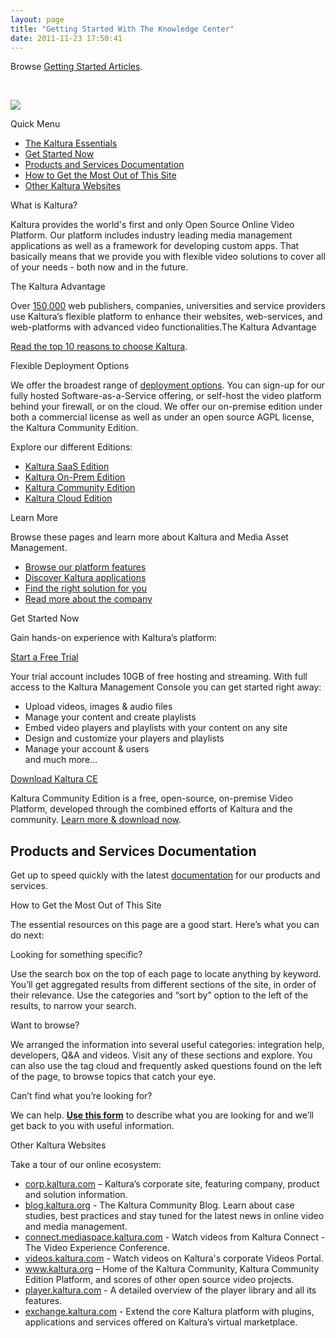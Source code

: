 ```yaml
---
layout: page
title: "Getting Started With The Knowledge Center"
date: 2011-11-23 17:50:41
---
```


Browse [Getting Started Articles][1].

 [1]: /search/category/getting-started

 

<img src="{{site.url}}/assets/196">

<p class="mce-heading-2">
  Quick Menu
</p>

*   [The Kaltura Essentials][2]
*   [Get Started Now][3]
*   [Products and Services Documentation][4]
*   [How to Get the Most Out of This Site][5]
*   [Other Kaltura Websites][6]

 [2]: #essentials
 [3]: #get-started-now
 [4]: #prod_servs_docs
 [5]: #get-the-most
 [6]: #other-kaltura-sites

<p class="mce-heading-1 mce-heading-2">
  <a name="essentials"></a>What is Kaltura?
</p>

Kaltura provides the world's first and only Open Source Online Video Platform. Our platform includes industry leading media management applications as well as a framework for developing custom apps. That basically means that we provide you with flexible video solutions to cover all of your needs - both now and in the future.

<span class="mce-heading-2 mce-heading-3">The Kaltura Advantage</span>

Over <a href="http://corp.kaltura.com/content/customers" target="_blank">150,000</a> web publishers, companies, universities and service providers use Kaltura’s flexible platform to enhance their websites, web-services, and web-platforms with advanced video functionalities.The Kaltura Advantage

<a href="http://corp.kaltura.com/Why-Kaltura" target="_blank">Read the top 10 reasons to choose Kaltura</a>.

<p class="mce-heading-3">
  Flexible Deployment Options
</p>

We offer the broadest range of <a href="http://corp.kaltura.com/Products/Deployment-Options" target="_blank">deployment options</a>. You can sign-up for our fully hosted Software-as-a-Service offering, or self-host the video platform behind your firewall, or on the cloud. We offer our on-premise edition under both a commercial license as well as under an open source AGPL license, the Kaltura Community Edition.

Explore our different Editions:

*   <a href="http://corp.kaltura.com/Deployment-Options/Kaltura-SaaS-Edition" target="_blank">Kaltura SaaS Edition </a>
*   <a href="http://corp.kaltura.com/Deployment-Options/Kaltura-On-Prem-Edition" target="_blank">Kaltura On-Prem Edition </a>
*   <a href="http://corp.kaltura.com/Deployment-Options/Kaltura-Community-Edition" target="_blank">Kaltura Community Edition </a>
*   <a href="http://corp.kaltura.com/Deployment-Options/Kaltura-Cloud-Edition" target="_blank">Kaltura Cloud Edition</a>

<p class="mce-heading-3">
  Learn More
</p>

Browse these pages and learn more about Kaltura and Media Asset Management.

*   <a href="http://corp.kaltura.com/products/video-platform-features" target="_blank">Browse our platform features</a>
*   <a href="http://corp.kaltura.com/Products/Video-Applications" target="_blank">Discover Kaltura applications</a>
*   <a href="http://corp.kaltura.com/Video-Solutions" target="_blank">Find the right solution for you</a>
*   <a href="http://corp.kaltura.com/Company/About-Kaltura" target="_blank">Read more about the company</a>

<p class="mce-heading-2">
  <a name="get-started-now"></a>Get Started Now
</p>

Gain hands-on experience with Kaltura’s platform:

<p class="mce-sub-heading">
  <a href="http://corp.kaltura.com/free-trial" target="_blank">Start a Free Trial</a>
</p>

[][7]Your trial account includes 10GB of free hosting and streaming. With full access to the Kaltura Management Console you can get started right away:

 [7]: /

*   Upload videos, images & audio files
*   Manage your content and create playlists
*   Embed video players and playlists with your content on any site
*   Design and customize your players and playlists
*   Manage your account & users  
    and much more...

<p class="mce-sub-heading">
  <a href="http://www.kaltura.org/project/community_edition_video_platform">Download Kaltura CE</a>
</p>

Kaltura Community Edition is a free, open-source, on-premise Video Platform, developed through the combined efforts of Kaltura and the community. [Learn more & download now][7].

<h2 class="mce-heading-2">
  <span><a name="prod_servs_docs"></a>Products and Services Documentation</span>
</h2>

Get up to speed quickly with the latest <a href="http://knowledge.kaltura.com/page/kaltura-products-and-services-documentation" target="_blank" title="Products and Services Documentation">documentation</a> for our products and services.

<p class="mce-heading-2">
  <a name="get-the-most"></a>How to Get the Most Out of This Site
</p>

The essential resources on this page are a good start. Here’s what you can do next: 

<p class="mce-heading-3">
  Looking for something specific?
</p>

Use the search box on the top of each page to locate anything by keyword. You’ll get aggregated results from different sections of the site, in order of their relevance. Use the categories and “sort by” option to the left of the results, to narrow your search.

<p class="mce-heading-3">
  Want to browse?
</p>

We arranged the information into several useful categories: integration help, developers, Q&A and videos. Visit any of these sections and explore. You can also use the tag cloud and frequently asked questions found on the left of the page, to browse topics that catch your eye.

<p class="mce-heading-3">
  Can’t find what you’re looking for?
</p>

We can help. **<a href="http://knowledge.kaltura.com/couldnt-find-what-youre-looking" target="_blank">Use this form</a>** to describe what you are looking for and we’ll get back to you with useful information.

<p class="mce-heading-2">
  <a name="other-kaltura-sites"></a>Other Kaltura Websites
</p>

Take a tour of our online ecosystem:

*   <a href="http://corp.kaltura.com" target="_blank">corp.kaltura.com</a> – Kaltura’s corporate site, featuring company, product and solution information.
*   <a href="http://blog.kaltura.org" target="_blank">blog.kaltura.org</a> - The Kaltura Community Blog. Learn about case studies, best practices and stay tuned for the latest news in online video and media management.
*   <a href="http://connect.mediaspace.kaltura.com" target="_blank">connect.mediaspace.kaltura.com</a> - Watch videos from Kaltura Connect - The Video Experience Conference.
*   <a href="http://videos.kaltura.com" target="_blank">videos.kaltura.com</a> - Watch videos on Kaltura's corporate Videos Portal.
*   <a href="http://www.kaltura.org" target="_blank">www.kaltura.org</a> – Home of the Kaltura Community, Kaltura Community Edition Platform, and scores of other open source video projects.
*   <a href="http://player.kaltura.com" target="_blank">player.kaltura.com</a> - A detailed overview of the player library and all its features. 
*   <a href="http://exchange.kaltura.com" target="_blank">exchange.kaltura.com</a> - Extend the core Kaltura platform with plugins, applications and services offered on Kaltura’s virtual marketplace.

 